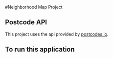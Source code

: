 #Neighborhood Map Project

## Postcode API
This project uses the api provided by [postcodes.io](http://postcodes.io/docs).

## To run this application